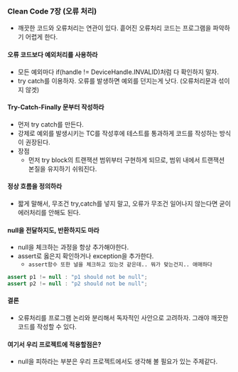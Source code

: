 ### Clean Code 7장 (오류 처리)

- 깨끗한 코드와 오류처리는 연관이 있다. 흩어진 오류처리 코드는 프로그램을 파악하기 어렵게 한다.

#### 오류 코드보다 예외처리를 사용하라

- 모든 예외마다 if(handle != DeviceHandle.INVALID)처럼 다 확인하지 말자.
- try catch를 이용하자. 오류를 발생하면 예외를 던지는게 낫다. (오류처리문과 섞이지 않겟)

#### Try-Catch-Finally 문부터 작성하라

- 먼저 try catch를 만든다.
- 강제로 예외를 발생시키는 TC를 작성후에 테스트를 통과하게 코드를 작성하는 방식이 권장된다.
- 장점
  - 먼저 try block의 트랜잭션 범위부터 구현하게 되므로, 범위 내에서 트랜잭션 본질을 유지하기 쉬워진다.

#### 정상 흐름을 정의하라

- 짧게 말해서, 무조건 try,catch를 넣지 말고, 오류가 무조건 일어나지 않는다면 굳이 에러처리를 안해도 된다.

#### null을 전달하지도, 반환하지도 마라

- null을 체크하는 과정을 항상 추가해야한다.
- assert로 옳은지 확인하거나 exception을 추가한다.
  - `assert함수 또한 널을 체크하고 있는것 같은데.. 뭐가 맞는건지.. 애매하다`

```java
assert p1 != null : "p1 should not be null";
assert p2 != null : "p2 should not be null";
```

#### 결론

- 오류처리를 프로그램 논리와 분리해서 독자적인 사안으로 고려하자. 그래야 깨끗한 코드를 작성할 수 있다.

#### 여기서 우리 프로젝트에 적용할점은?

- null을 피하라는 부분은 우리 프로젝트에서도 생각해 볼 필요가 있는 주제같다.
